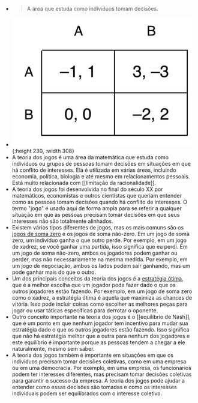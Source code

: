 ---
---

- >  A área que estuda como indivíduos tomam decisões.
- ![Screenshot-at-Dec-26-23-10-46.svg](../assets/Screenshot-at-Dec-26-23-10-46_1672107228907_0.svg){:height 230, :width 308}
- A teoria dos jogos é uma área da matemática que estuda como indivíduos ou grupos de pessoas tomam decisões em situações em que há conflito de interesses. Ela é utilizada em várias áreas, incluindo economia, política, biologia e até mesmo em relacionamentos pessoais. Está muito relacionada com [[limitação da racionalidade]].
- A teoria dos jogos foi desenvolvida no final do século XX por matemáticos, economistas e outros cientistas que queriam entender como as pessoas tomam decisões quando há conflito de interesses. O termo "jogo" é usado aqui de forma ampla para se referir a qualquer situação em que as pessoas precisam tomar decisões em que seus interesses não são totalmente alinhados.
- Existem vários tipos diferentes de jogos, mas os mais comuns são os [jogos de soma zero](https://pt.wikipedia.org/wiki/Soma-zero) e os jogos de soma não-zero. Em um jogo de soma zero, um indivíduo ganha o que outro perde. Por exemplo, em um jogo de xadrez, se você ganhar uma partida, isso significa que eu perdi. Em um jogo de soma não-zero, ambos os jogadores podem ganhar ou perder, mas não necessariamente na mesma medida. Por exemplo, em um jogo de negociação, ambos os lados podem sair ganhando, mas um pode ganhar mais do que o outro.
- Um dos principais conceitos da teoria dos jogos é a [estratégia ótima](https://pt.wikipedia.org/wiki/Estrat%C3%A9gia_(teoria_dos_jogos)), que é a melhor escolha que um jogador pode fazer dado o que os outros jogadores estão fazendo. Por exemplo, em um jogo de soma zero como o xadrez, a estratégia ótima é aquela que maximiza as chances de vitória. Isso pode incluir coisas como escolher as melhores peças para jogar ou usar táticas específicas para derrotar o oponente.
- Outro conceito importante na teoria dos jogos é o [[equilíbrio de Nash]], que é um ponto em que nenhum jogador tem incentivo para mudar sua estratégia dado o que os outros jogadores estão fazendo. Isso significa que não há estratégia melhor que a outra para nenhum dos jogadores e este equilíbrio é importante porque as pessoas tendem a chegar a ele naturalmente, mesmo sem saber.
- A teoria dos jogos também é importante em situações em que os indivíduos precisam tomar decisões coletivas, como em uma empresa ou em uma democracia. Por exemplo, em uma empresa, os funcionários podem ter interesses diferentes, mas precisam tomar decisões coletivas para garantir o sucesso da empresa. A teoria dos jogos pode ajudar a entender como essas decisões são tomadas e como os interesses individuais podem ser equilibrados com o interesse coletivo.